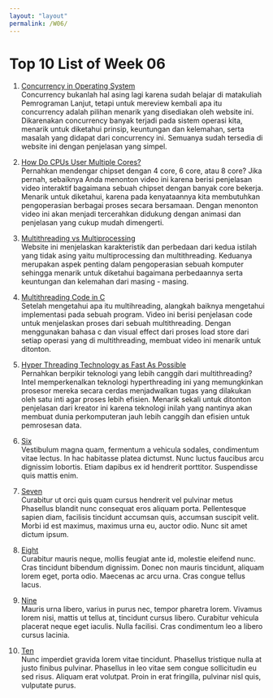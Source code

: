 ```yaml
---
layout: "layout"
permalink: /W06/
---
```


# Top 10 List of Week 06

1. [Concurrency in Operating System](https://www.geeksforgeeks.org/concurrency-in-operating-system/)<br>
Concurrency bukanlah hal asing lagi karena sudah belajar di matakuliah Pemrograman Lanjut, tetapi untuk mereview kembali apa itu concurrency adalah pilihan menarik yang disediakan oleh website ini. Dikarenakan concurrency banyak terjadi pada sistem operasi kita, menarik untuk diketahui prinsip, keuntungan dan kelemahan, serta masalah yang didapat dari concurrency ini. Semuanya sudah tersedia di website ini dengan penjelasan yang simpel.

2. [How Do CPUs User Multiple Cores?](https://www.youtube.com/watch?v=S3I5WNHbnJ0)<br>
Pernahkan mendengar chipset dengan 4 core, 6 core, atau 8 core? Jika pernah, sebaiknya Anda menonton video ini karena berisi penjelasan video interaktif bagaimana sebuah chipset dengan banyak core bekerja. Menarik untuk diketahui, karena pada kenyataannya kita membutuhkan pengoperasian berbagai proses secara bersamaan. Dengan menonton video ini akan menjadi tercerahkan didukung dengan animasi dan penjelasan yang cukup mudah dimengerti.

3. [Multithreading vs Multiprocessing](https://www.guru99.com/difference-between-multiprocessing-and-multithreading.html)<br>
Website ini menjelaskan karakteristik dan perbedaan dari kedua istilah yang tidak asing yaitu multiprocessing dan multithreading. Keduanya merupakan aspek penting dalam pengoperasian sebuah komputer sehingga menarik untuk diketahui bagaimana perbedaannya serta keuntungan dan kelemahan dari masing - masing. 

4. [Multithreading Code in C](https://www.youtube.com/watch?v=7ENFeb-J75k)<br>
Setelah mengetahui apa itu multihreading, alangkah baiknya mengetahui implementasi pada sebuah program. Video ini berisi penjelasan code untuk menjelaskan proses dari sebuah multithreading. Dengan menggunakan bahasa c dan visual effect dari proses load store dari setiap operasi yang di multithreading, membuat video ini menarik untuk ditonton.

5. [Hyper Threading Technology as Fast As Possible](https://www.youtube.com/watch?v=wnS50lJicXc)<br>
Pernahkan berpikir teknologi yang lebih canggih dari multithreading? Intel memperkenalkan teknologi hyperthreading ini yang memungkinkan prosesor mereka secara cerdas menjadwalkan tugas yang dilakukan oleh satu inti agar proses lebih efisien. Menarik sekali untuk ditonton penjelasan dari kreator ini karena teknologi inilah yang nantinya akan membuat dunia perkomputeran jauh lebih canggih dan efisien untuk pemrosesan data.

6. [Six](https://en.wikipedia.org/wiki/6)<br>
Vestibulum magna quam, fermentum a vehicula sodales, condimentum vitae lectus.
In hac habitasse platea dictumst.
Nunc luctus faucibus arcu dignissim lobortis.
Etiam dapibus ex id hendrerit porttitor.
Suspendisse quis mattis enim.

7. [Seven](https://en.wikipedia.org/wiki/7)<br>
Curabitur ut orci quis quam cursus hendrerit vel pulvinar metus
Phasellus blandit nunc consequat eros aliquam porta.
Pellentesque sapien diam, facilisis tincidunt accumsan quis, accumsan suscipit velit. 
Morbi id est maximus, maximus urna eu, auctor odio. 
Nunc sit amet dictum ipsum.

8. [Eight](https://en.wikipedia.org/wiki/8)<br>
Curabitur mauris neque, mollis feugiat ante id, molestie eleifend nunc.
Cras tincidunt bibendum dignissim.
Donec non mauris tincidunt, aliquam lorem eget, porta odio.
Maecenas ac arcu urna.
Cras congue tellus lacus.

9. [Nine](https://en.wikipedia.org/wiki/9)<br>
Mauris urna libero, varius in purus nec, tempor pharetra lorem.
Vivamus lorem nisi, mattis ut tellus at, tincidunt cursus libero.
Curabitur vehicula placerat neque eget iaculis.
Nulla facilisi.
Cras condimentum leo a libero cursus lacinia.

10. [Ten](https://en.wikipedia.org/wiki/10)<br>
Nunc imperdiet gravida lorem vitae tincidunt. 
Phasellus tristique nulla at justo finibus pulvinar.
Phasellus in leo vitae sem congue sollicitudin eu sed risus.
Aliquam erat volutpat.
Proin in erat fringilla, pulvinar nisl quis, vulputate purus.

